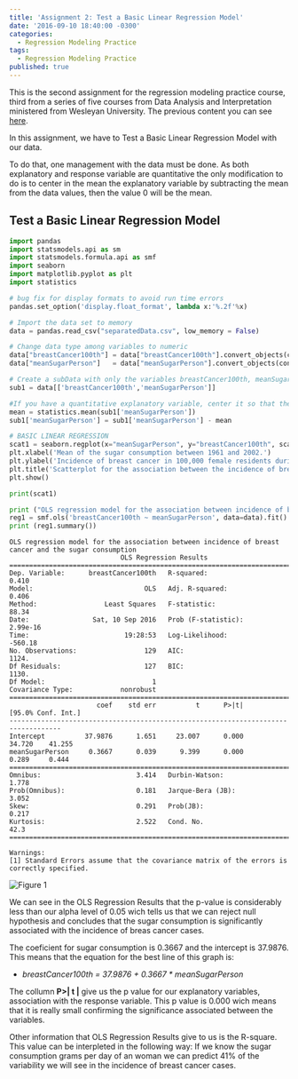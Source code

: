 ```yaml
---
title: 'Assignment 2: Test a Basic Linear Regression Model'
date: '2016-09-10 18:40:00 -0300'
categories:
  - Regression Modeling Practice
tags:
  - Regression Modeling Practice
published: true
---
```

This is the second assignment for the regression modeling practice course, third from a series of five courses from Data Analysis and Interpretation ministered from Wesleyan University.
The previous content you can see [here](https://yan-duarte.github.io/tags/).

In this assignment, we have to Test a Basic Linear Regression Model with our data.

To do that, one management with the data must be done. As both explanatory and response variable are quantitative the only modification to do is to center in the mean the explanatory variable by subtracting the mean from the data values, then the value 0 will be the mean.

## **Test a Basic Linear Regression Model**

```python
import pandas
import statsmodels.api as sm
import statsmodels.formula.api as smf
import seaborn
import matplotlib.pyplot as plt
import statistics

# bug fix for display formats to avoid run time errors
pandas.set_option('display.float_format', lambda x:'%.2f'%x)

# Import the data set to memory
data = pandas.read_csv("separatedData.csv", low_memory = False)

# Change data type among variables to numeric
data["breastCancer100th"] = data["breastCancer100th"].convert_objects(convert_numeric=True)
data["meanSugarPerson"]   = data["meanSugarPerson"].convert_objects(convert_numeric=True)

# Create a subData with only the variables breastCancer100th, meanSugarPerson, meanFoodPerson, meanCholesterol
sub1 = data[['breastCancer100th','meanSugarPerson']]

#If you have a quantitative explanatory variable, center it so that the mean = 0 (or really close to 0) by subtracting the mean, and then calculate the mean to check your centering.
mean = statistics.mean(sub1['meanSugarPerson'])
sub1['meanSugarPerson'] = sub1['meanSugarPerson'] - mean

# BASIC LINEAR REGRESSION
scat1 = seaborn.regplot(x="meanSugarPerson", y="breastCancer100th", scatter=True, data=data)
plt.xlabel('Mean of the sugar consumption between 1961 and 2002.')
plt.ylabel('Incidence of breast cancer in 100,000 female residents during the 2002 year.')
plt.title('Scatterplot for the association between the incidence of breast cancer and the sugar consumption.')
plt.show()

print(scat1)

print ("OLS regression model for the association between incidence of breast cancer and the sugar consumption")
reg1 = smf.ols('breastCancer100th ~ meanSugarPerson', data=data).fit()
print (reg1.summary())
```

```
OLS regression model for the association between incidence of breast cancer and the sugar consumption
                            OLS Regression Results                            
==============================================================================
Dep. Variable:      breastCancer100th   R-squared:                       0.410
Model:                            OLS   Adj. R-squared:                  0.406
Method:                 Least Squares   F-statistic:                     88.34
Date:                Sat, 10 Sep 2016   Prob (F-statistic):           2.99e-16
Time:                        19:28:53   Log-Likelihood:                -560.18
No. Observations:                 129   AIC:                             1124.
Df Residuals:                     127   BIC:                             1130.
Df Model:                           1                                         
Covariance Type:            nonrobust                                         
===================================================================================
                      coef    std err          t      P>|t|      [95.0% Conf. Int.]
-----------------------------------------------------------------------------------
Intercept          37.9876      1.651     23.007      0.000        34.720    41.255
meanSugarPerson     0.3667      0.039      9.399      0.000         0.289     0.444
==============================================================================
Omnibus:                        3.414   Durbin-Watson:                   1.778
Prob(Omnibus):                  0.181   Jarque-Bera (JB):                3.052
Skew:                           0.291   Prob(JB):                        0.217
Kurtosis:                       2.522   Cond. No.                         42.3
==============================================================================

Warnings:
[1] Standard Errors assume that the covariance matrix of the errors is correctly specified.
```

![Figure 1]({{site.baseurl}}/yan-duarte.github.io/images/rmp-assignments/rmp-ass2-fig1.png)

We can see in the OLS Regression Results that the p-value is considerably less than our alpha level of 0.05 wich tells us that we can reject null hypothesis and concludes that the sugar consumption is significantly associated with the incidence of breas cancer cases.

The coeficient for sugar consumption is 0.3667 and the intercept is 37.9876. This means that the equation for the best line of this graph is:

  - *breastCancer100th = 37.9876 + 0.3667 * meanSugarPerson*
  
The collumn **P>\| t \|** give us the p value for our explanatory variables, association with the response variable. This p value is 0.000 wich means that it is really small confirming the significance associated between the variables.

Other information that OLS Regression Results give to us is the R-square. This value can be interpleted in the following way: If we know the sugar consumption grams per day of an woman we can predict 41% of the variability we will see in the incidence of breast cancer cases.